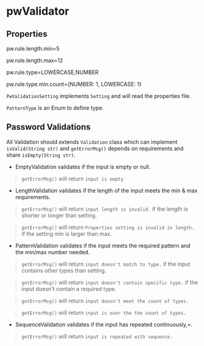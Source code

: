 # pwValidator


## Properties 
pw.rule.length.min=5

pw.rule.length.max=12

pw.rule.type=LOWERCASE,NUMBER

pw.rule.type.min.count={NUMBER: 1, LOWERCASE: 1}

`PwValidationSetting` implements `Setting` and will read the properties file.

`PatternType` is an Enum to define type.


## Password Validations

All Validation should extends `Validation` class which can implement `isValid(String str)` and  `getErrorMsg()` depends on requirements and share `isEmpty(String str)`.


* EmptyValidation validates if the input is empty or null.

>`getErrorMsg()` will return `input is empty`


* LengthValidation validates if the length of the input meets the min & max requirements.

>`getErrorMsg()` will return `input length is invalid.` if the length is shorter or longer than setting.

>`getErrorMsg()` will return `Properties setting is invalid in length.` if the setting min is larger than max.


* PatternValidation validates if the input meets the required pattern and the min/max number needed.

>`getErrorMsg()` will return `input doesn't match to type.` if the input contains other types than setting.

>`getErrorMsg()` will return `input doesn't contain specific type.` if the input doesn't contain a required type.

>`getErrorMsg()` will return `input doesn't meet the count of types.`  

>`getErrorMsg()` will return `input is over the the count of types.`


* SequenceValidation validates if the input has repeated continuously,=.

>`getErrorMsg()` will return `input is repeated with sequence.`

